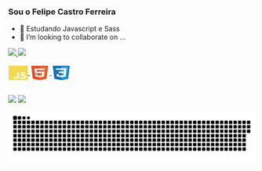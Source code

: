 ### Sou o Felipe Castro Ferreira

- 🌱 Estudando Javascript e Sass
- 👯 I’m looking to collaborate on ...

<!-- Use winky + . = abrir listagem de ícones ou copie do emojipedia -->

 <div>
  <a href="https://github.com/FelipeCastro2021">
  <img height="180em" src="https://github-readme-stats.vercel.app/api?username=FelipeCastro2021&show_icons=true&theme=dracula&include_all_commits=true&count_private=true"/>
  <img height="180em" src="https://github-readme-stats.vercel.app/api/top-langs/?username=FelipeCastro2021&layout=compact&langs_count=7&theme=dracula"/>
</div>

<div style="display: inline_block"><br>
  <img align="center" alt="Rafa-Js" height="30" width="40" src="https://raw.githubusercontent.com/devicons/devicon/master/icons/javascript/javascript-plain.svg">
  <img align="center" alt="Rafa-HTML" height="30" width="40" src="https://raw.githubusercontent.com/devicons/devicon/master/icons/html5/html5-original.svg">
  <img align="center" alt="Rafa-CSS" height="30" width="40" src="https://raw.githubusercontent.com/devicons/devicon/master/icons/css3/css3-original.svg">
</div>
  
## <!-- Cria um linha horizontal -->
 
<div> 
  <a href = "mailto:felipe2021castro@gmail.com"><img src="https://img.shields.io/badge/-Gmail-%23333?style=for-the-badge&logo=gmail&logoColor=white" target="_blank"></a>
  <a href="https://www.linkedin.com/in/felipe-castro-ferreira/" target="_blank"><img src="https://img.shields.io/badge/-LinkedIn-%230077B5?style=for-the-badge&logo=linkedin&logoColor=white" target="_blank"></a> 
  
  ![Snake animation](https://github.com/FelipeCastro2021/FelipeCastro2021/blob/output/github-contribution-grid-snake.svg)
  
</div>
